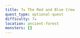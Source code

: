 ```yaml
---
title: 7★ The Red and Blue Crew
quest_type: optional-quest
difficulty: 7★
location: ancient-forest
monsters: []
---
```

